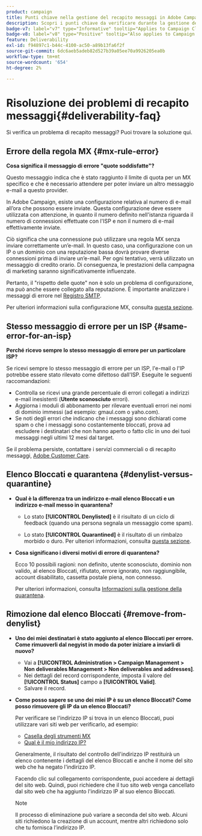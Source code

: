 ```yaml
---
product: campaign
title: Punti chiave nella gestione del recapito messaggi in Adobe Campaign Classic
description: Scopri i punti chiave da verificare durante la gestione del recapito messaggi in Adobe Campaign
badge-v7: label="v7" type="Informative" tooltip="Applies to Campaign Classic v7"
badge-v8: label="v8" type="Positive" tooltip="Also applies to Campaign v8"
feature: Deliverability
exl-id: f94897c1-b44c-4100-ac50-a89b13fa6f2f
source-git-commit: 6dc6aeb5adeb82d527b39a05ee70a9926205ea0b
workflow-type: tm+mt
source-wordcount: '654'
ht-degree: 2%

---
```


# Risoluzione dei problemi di recapito messaggi{#deliverability-faq}



Si verifica un problema di recapito messaggi? Puoi trovare la soluzione qui.

## Errore della regola MX {#mx-rule-error}

**Cosa significa il messaggio di errore &quot;quote soddisfatte&quot;?**

Questo messaggio indica che è stato raggiunto il limite di quota per un MX specifico e che è necessario attendere per poter inviare un altro messaggio e-mail a questo provider.

In Adobe Campaign, esiste una configurazione relativa al numero di e-mail all’ora che possono essere inviate. Questa configurazione deve essere utilizzata con attenzione, in quanto il numero definito nell&#39;istanza riguarda il numero di connessioni effettuate con l&#39;ISP e non il numero di e-mail effettivamente inviate.

Ciò significa che una connessione può utilizzare una regola MX senza inviare correttamente un’e-mail. In questo caso, una configurazione con un IP o un dominio con una reputazione bassa dovrà provare diverse connessioni prima di inviare un’e-mail. Per ogni tentativo, verrà utilizzato un messaggio di credito orario. Di conseguenza, le prestazioni della campagna di marketing saranno significativamente influenzate.

Pertanto, il &quot;rispetto delle quote&quot; non è solo un problema di configurazione, ma può anche essere collegato alla reputazione. È importante analizzare i messaggi di errore nel [Registro SMTP](../../production/using/monitoring-processes.md#smtp-errors-per-domain).

Per ulteriori informazioni sulla configurazione MX, consulta [questa sezione](../../installation/using/email-deliverability.md#mx-configuration).

## Stesso messaggio di errore per un ISP {#same-error-for-an-isp}

**Perché ricevo sempre lo stesso messaggio di errore per un particolare ISP?**

Se ricevi sempre lo stesso messaggio di errore per un ISP, l&#39;e-mail o l&#39;IP potrebbe essere stato rilevato come difettoso dall&#39;ISP. Eseguite le seguenti raccomandazioni:
* Controlla se ricevi una grande percentuale di errori collegati a indirizzi e-mail inesistenti (**Utente sconosciuto** errori).
* Aggiorna i moduli di abbonamento per rilevare eventuali errori nei nomi di dominio immessi (ad esempio: gmaul.com o yaho.com).
* Se noti degli errori che indicano che i messaggi sono dichiarati come spam o che i messaggi sono costantemente bloccati, prova ad escludere i destinatari che non hanno aperto o fatto clic in uno dei tuoi messaggi negli ultimi 12 mesi dal target.

Se il problema persiste, contattare i servizi commerciali o di recapito messaggi, [Adobe Customer Care](https://helpx.adobe.com/it/enterprise/admin-guide.html/enterprise/using/support-for-experience-cloud.ug.html).

## Elenco Bloccati e quarantena {#denylist-versus-quarantine}

* **Qual è la differenza tra un indirizzo e-mail elenco Bloccati e un indirizzo e-mail messo in quarantena?**

   * Lo stato **[!UICONTROL Denylisted]** è il risultato di un ciclo di feedback (quando una persona segnala un messaggio come spam).

   * Lo stato **[!UICONTROL Quarantined]** è il risultato di un rimbalzo morbido o duro.
   Per ulteriori informazioni, consulta [questa sezione](understanding-quarantine-management.md#quarantine-vs-denylist).

* **Cosa significano i diversi motivi di errore di quarantena?**

   Ecco 10 possibili ragioni: non definito, utente sconosciuto, dominio non valido, al elenco Bloccati, rifiutato, errore ignorato, non raggiungibile, account disabilitato, cassetta postale piena, non connesso.

   Per ulteriori informazioni, consulta [Informazioni sulla gestione della quarantena](understanding-quarantine-management.md).

## Rimozione dal elenco Bloccati {#remove-from-denylist}

* **Uno dei miei destinatari è stato aggiunto al elenco Bloccati per errore. Come rimuoverli dal negyist in modo da poter iniziare a inviarli di nuovo?**

   * Vai a **[!UICONTROL Administration > Campaign Management > Non deliverables Management > Non deliverables and addresses]**.
   * Nei dettagli del record corrispondente, imposta il valore del **[!UICONTROL Status]** campo a **[!UICONTROL Valid]**.
   * Salvare il record.

* **Come posso sapere se uno dei miei IP è su un elenco Bloccati? Come posso rimuovere gli IP da un elenco Bloccati?**

   Per verificare se l&#39;indirizzo IP si trova in un elenco Bloccati, puoi utilizzare vari siti web per verificarlo, ad esempio:
   * [Casella degli strumenti MX](https://mxtoolbox.com/)
   * [Qual è il mio indirizzo IP?](https://whatismyipaddress.com)

   Generalmente, il risultato del controllo dell&#39;indirizzo IP restituirà un elenco contenente i dettagli del elenco Bloccati e anche il nome del sito web che ha negato l&#39;indirizzo IP.

   Facendo clic sul collegamento corrispondente, puoi accedere ai dettagli del sito web. Quindi, puoi richiedere che il tuo sito web venga cancellato dal sito web che ha aggiunto l&#39;indirizzo IP al suo elenco Bloccati.

   >[!NOTE]
   >
   >Il processo di eliminazione può variare a seconda del sito web. Alcuni siti richiedono la creazione di un account, mentre altri richiedono solo che tu fornisca l’indirizzo IP.
